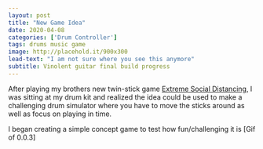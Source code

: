 ```yaml
---
layout: post
title: "New Game Idea"
date: 2020-04-08
categories: ['Drum Controller']
tags: drums music game
image: http://placehold.it/900x300
lead-text: "I am not sure where you see this anymore"
subtitle: Vinolent guitar final build progress
---
```

After playing my brothers new twin-stick game <a href="https://thenewtropic.itch.io/extreme-social-distancing">Extreme Social Distancing</a>, I was sitting at my drum kit and realized the idea could be used to make a challenging drum simulator where you have to move the sticks around as well as focus on playing in time.

I began creating a simple concept game to test how fun/challenging it is [Gif of 0.0.3]
